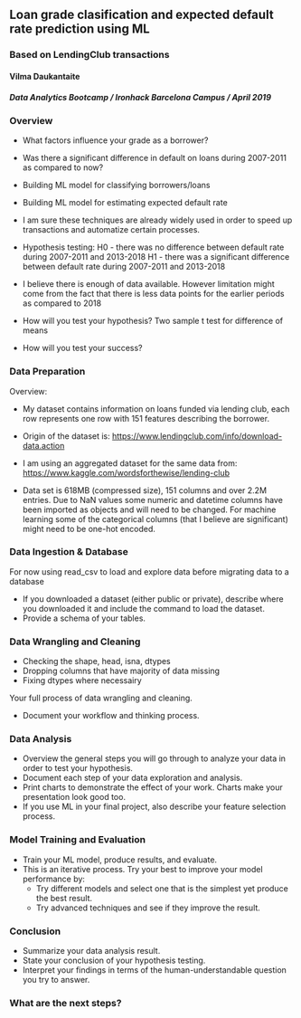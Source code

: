 ## Loan grade clasification and expected default rate prediction using ML
### Based on LendingClub transactions

#### Vilma Daukantaite
##### Data Analytics Bootcamp / Ironhack Barcelona Campus / April 2019

### Overview

* What factors influence your grade as a borrower?
* Was there a significant difference in default on loans during 2007-2011 as compared to now?
* Building ML model for classifying borrowers/loans 
* Building ML model for estimating expected default rate

* I am sure these techniques are already widely used in order to speed up transactions and automatize certain processes. 

* Hypothesis testing:
H0 - there was no difference between default rate during 2007-2011 and 2013-2018
H1 - there was a significant difference between default rate during 2007-2011 and 2013-2018

* I believe there is enough of data available. However limitation might come from the fact that there is less data points for the earlier periods as compared to 2018
* How will you test your hypothesis? Two sample t test for difference of means

* How will you test your success?




### Data Preparation
Overview:
* My dataset contains information on loans funded via lending club, each row represents one row with 151 features describing the borrower.

* Origin of the dataset is:
https://www.lendingclub.com/info/download-data.action
* I am using an aggregated dataset for the same data from:
https://www.kaggle.com/wordsforthewise/lending-club

* Data set is 618MB (compressed size), 151 columns and over 2.2M entries. Due to NaN values some numeric and datetime columns have been imported as objects and will need to be changed. For machine learning some of the categorical columns (that I believe are significant) might need to be one-hot encoded.

### Data Ingestion & Database

For now using read_csv to load and explore data before migrating data to a database

* If you downloaded a dataset (either public or private), describe where you downloaded it and include the command to load the dataset.
* Provide a schema of your tables.

### Data Wrangling and Cleaning

* Checking the shape, head, isna, dtypes
* Dropping columns that have majority of data missing
* Fixing dtypes where necessairy

Your full process of data wrangling and cleaning.
* Document your workflow and thinking process.

### Data Analysis
* Overview the general steps you will go through to analyze your data in order to test your hypothesis.
* Document each step of your data exploration and analysis.
* Print charts to demonstrate the effect of your work. Charts make your presentation look good too.
* If you use ML in your final project, also describe your feature selection process.

### Model Training and Evaluation
* Train your ML model, produce results, and evaluate.
* This is an iterative process. Try your best to improve your model performance by:
  * Try different models and select one that is the simplest yet produce the best result.
  * Try advanced techniques and see if they improve the result.

### Conclusion
* Summarize your data analysis result.
* State your conclusion of your hypothesis testing.
* Interpret your findings in terms of the human-understandable question you try to answer.

### What are the next steps?
